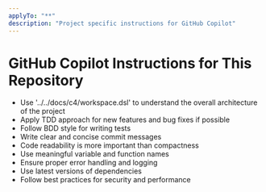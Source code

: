 ```yaml
---
applyTo: "**"
description: "Project specific instructions for GitHub Copilot"
---
```


# GitHub Copilot Instructions for This Repository

- Use '../../docs/c4/workspace.dsl' to understand the overall architecture of the project
- Apply TDD approach for new features and bug fixes if possible
- Follow BDD style for writing tests
- Write clear and concise commit messages
- Code readability is more important than compactness
- Use meaningful variable and function names
- Ensure proper error handling and logging
- Use latest versions of dependencies
- Follow best practices for security and performance
